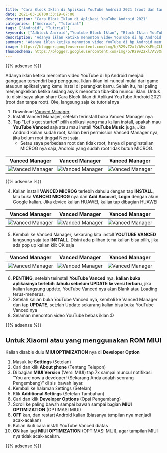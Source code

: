 ```yaml
---
title: "Cara Block Iklan di Aplikasi YouTube Android 2021 (root dan tanpa root)"
date: 2021-03-16T00:33:19+07:00
description: "Cara Block Iklan di Aplikasi YouTube Android 2021"
categories: ["Android", "Tutorial"]
tags: ["Android", "Tutorial"]
keywords: ["Adblock Android","Youtube Block Iklan", "Block Iklan YouTube Android"]
description: 'Adanya iklan ketika menonton video YouTube di hp Android menjadi gangguan tersendiri bagi pengguna. Iklan-iklan ini muncul mulai dari game ataupun aplikasi yang kamu instal di perangkat kamu.'
summary: 'Adanya iklan ketika menonton video YouTube di hp Android menjadi gangguan tersendiri bagi pengguna. Iklan-iklan ini muncul mulai dari game ataupun aplikasi yang kamu instal di perangkat kamu.'
image: https://blogger.googleusercontent.com/img/b/R29vZ2xl/AVvXsEhgCLRE2bzSGdmaQLMr32RXmpTlJUODVy79cIyQMzsP4V7q3Dc3YZSbHwGClRrV1_CGq_bIZKPsvp2hJTCFLK47M_ATLNLhGqEIcW2WHU_G4gyGNi_Hh-4e7lA6ceE-flN2gmPeQz8E4eXy-Y8kXENz5qusSKOCc9twwQ-JIxNZ5Q3In5uvhzVWcSeIPWyt/s80-rw/revanced_extended_logo.jpeg
ThumbSchema: https://blogger.googleusercontent.com/img/b/R29vZ2xl/AVvXsEhgCLRE2bzSGdmaQLMr32RXmpTlJUODVy79cIyQMzsP4V7q3Dc3YZSbHwGClRrV1_CGq_bIZKPsvp2hJTCFLK47M_ATLNLhGqEIcW2WHU_G4gyGNi_Hh-4e7lA6ceE-flN2gmPeQz8E4eXy-Y8kXENz5qusSKOCc9twwQ-JIxNZ5Q3In5uvhzVWcSeIPWyt/s0-rw/revanced_extended_logo.jpeg
---
```


{{% adsense %}}

Adanya iklan ketika menonton video YouTube di hp Android menjadi gangguan tersendiri bagi pengguna. Iklan-iklan ini muncul mulai dari game ataupun aplikasi yang kamu instal di perangkat kamu. Selain itu, hal paling menjengkelkan ketika sedang asyik menonton tiba-tiba muncul iklan. Untuk itu disini saya akan share Cara Block Iklan di Aplikasi YouTube Android 2021 (root dan tanpa root). Oke, langsung saja ke tutorial nya

1. Download [Vanced Manager](https://github.com/YTVanced/VancedManager/releases/latest/download/manager.apk)
2. Install Vanced Manager, setelah terinstall buka Vanced Manager nya
3. Tap "Let's get started" pilih aplikasi yang mau kalian install, apakah mau **YouTube Vanced** saja atau mau install **YouTube Music** juga, Jika Android kalian sudah root, kalian beri permission Vanced Manager nya, jika belum root tinggal Next saja.
   * Setau saya perbedaan root dan tidak root, hanya di penginstallan MICROG nya saja, Android yang sudah root tidak butuh MICROG.

Vanced Manager             |  Vanced Manager           |Vanced Manager
:-------------------------:|:-------------------------:|:-------------------------:
![Vanced Manager](https://blogger.googleusercontent.com/img/b/R29vZ2xl/AVvXsEi_c8G-_mtMjdeJ584u1sS6TGQ-KrEqNZ0FXGLchabaGchA12KO1VUgLOm7iXdq2k0hyphenhyphenPkXYfIYmHaHDasT2iCNGeSlmvPGFCfhRwIzZvmcqsf-ULWcMT9kOe8v5RpHy7c0-ClrQ69qZUk12juZsjm6EbzZNAJ8qW0FBspYPWX1uolPS1tIbcLXOzB1dRtq/s0-rw/1.jpeg)   |  ![Vanced Manager](https://blogger.googleusercontent.com/img/b/R29vZ2xl/AVvXsEjtvACrhN2Q0GBkWYUvQyKNAfkzek1OxRlglInjUFfYX8SHUgfWxmurlRUYmh-R6OCsIB5VvLc6kdCSX8GZv8GzoQIONdRV2Mmw91aJnCGSts4DSv8UMAmdo5Qy2WMTX580J3OxGlJTnd7vqntNyJczQGVf8cFM5lDsbMeoI8JbHapcOorJCnZXJ87egesF/s0-rw/4.jpeg) | ![Vanced Manager](https://blogger.googleusercontent.com/img/b/R29vZ2xl/AVvXsEiID0uSRh-6ugj-T1xWMz4JRgUaGLx3Xu9Iir874CTvhuxY6VslLnGU-deiHYMQ-FZh_slFvGGA9QlBTfFZ-z4lgEkbfwJtwka8mF6hX5mbhNTsMBHUMSuNjWLxzw9uvWhiaTr4dhWmLTKuZiag_bFv9e7ZfqZGpdF1b4z8Kl7J9m80OzVXXTuKU62PTXcO/s0-rw/3.jpeg)

   

{{% adsense %}}

4. Kalian install **VANCED MICROG** terlebih dahulu dengan tap **INSTALL**, lalu buka **VANCED MICROG** nya dan **Add Account**, **Login** dengan akun Google kalian. Jika device kalian HUAWEI, kalian tap dibagian HUAWEI

Vanced Manager             |  Vanced Manager           |Vanced Manager
:-------------------------:|:-------------------------:|:-------------------------:
![Vanced Manager](https://blogger.googleusercontent.com/img/b/R29vZ2xl/AVvXsEj2_dVSWrWkxNMoKGRWgCNW3E9E8ZutmqduKZCXK_dgO3U_R-sOgnsmUSIoY5g8jDrrg2703OfyLc-O8NA0baUr4nslxNTItvCxP-jCzRFdiaEfhOtbQdKx9EdEe3WCb9KxXY-qoASQVxE4y8ADQX5Yp1VD6WnrmSbXiY_PeeSWBQLhjlKgY_vH7k-gt9Rw/s0-rw/5.jpeg) | ![Vanced Manager](https://blogger.googleusercontent.com/img/b/R29vZ2xl/AVvXsEjtSP8_s85RqYHZ9CR9c2VIIiHfeX5fLjXbqP4ksxKXE8fg8PKUxVI3bew0hbz-3hKfvA1Itd9atJSUqoGU5MCfCCJzEUc-fRL30jzmo8ZO3OBPqR-prkNH8TNBnimZJ_qGfAWDj9Ox3nmVUdJGcgspSbqHyaEtlbj9e9jSqt7AxaKmgBKAasYj1g_SRewN/s0-rw/6.jpeg) | ![Vanced Manager](https://blogger.googleusercontent.com/img/b/R29vZ2xl/AVvXsEiueDge7J7Hvg3Q7oTyspAxGekhc9PZ6qw7Eg47iQzI9TzzzgXj8u89eon7XKBMSFgl59HZiRvyIfnrcJy3dgyn60a-HNv0a-wXXT-izcOAptYU3T1gWDZ00vle-jW8WhP5fojjN2q-4_cypPpLaQwX26bEJIRc42sbqVwvfn30LP_oDv4NlJj2GATc-YSk/s0-rw/7.jpeg)


5. Kembali ke Vanced Manager, sekarang kita install **YOUTUBE VANCED** langsung saja tap **INSTALL**. Disini ada pilihan tema kalian bisa pilih, jika ada pop up kalian klik OK saja

Vanced Manager             |  Vanced Manager           |Vanced Manager
:-------------------------:|:-------------------------:|:-------------------------:
![Vanced Manager](https://blogger.googleusercontent.com/img/b/R29vZ2xl/AVvXsEi0_RAxBgYdim4O1ccGpUiF4g8b2VvlbuYLxG2GWusq5u35-TEqIECu024VjDLVoE1YiBQRkvx2E7Lnq2uIvnx3yLuL3olc_4CN-e9sfS_D1uPxuZMNCWdCgGKyTZvHCi-zu3BgWDCHC4MZosdfVXCrFt1H1qZvURWi5ZG9CY2Jpd9pO47gs8GsAmy2sWeb/s0-rw/8.jpeg) | ![Vanced Manager](https://blogger.googleusercontent.com/img/b/R29vZ2xl/AVvXsEgvJUW_3kYR_1oqIwWxd0OjvdqkAlDPVvVA_a_wVr6pDkiNMtTDZ21tX8KYhU41PqB0chWiXykrlBKX62eaNOixBl6nEthSFtMnXGh_yrwVsUk2aQ2nDtsMJYDLhDlczV_jT0bOI80MjDxL9tiqd8bCGNwwJEhkDyGb-4YKyyMQNSy0yCgPqxuzoOK7saOv/s0-rw/10.jpeg) | ![Vanced Manager](https://blogger.googleusercontent.com/img/b/R29vZ2xl/AVvXsEj0E9Fwbo8V498uXQPssfgTl8GluGjUQY9qb2Hvo2xCMK1UB_Na9zLOj98nGLQdftNat9ApBMKr90cKmXjdVgABrWq3QZkzVIXd544IMn5F438Ghh4aW4lu7jdcBcAeDxsX6K7uZslZpiKeE-13L_j0l-WqaJgVEiOX6Cx6CQsKMWOFW6zoDOEl4uczSmW6/s0-rw/9.jpeg)


6. **PENTING**, setelah terinstall **YouTube Vanced** nya, **kalian buka aplikasinya terlebih dahulu sebelum UPDATE ke versi terbaru**, jika kalian langsung update, YouTube Vanced nya akan Blank atau Loading terus-menerus.
7. Setelah kalian buka YouTube Vanced nya, kembali ke Vanced Manager dan tap **UPDATE**, setelah Update sekarang kalian bisa buka YouTube Vanced nya
8.  Selaman menonton video YouTube bebas iklan :D

{{% adsense %}}

## Untuk Xiaomi atau yang menggunakan ROM MIUI
Kalian disable dulu **MIUI OPTIMIZATION** nya di **Developer Option**
1. Masuk ke **Settings** (Setelan)
2. Cari dan klik **About phone** (Tentang Telepon)
3. Di bagian **MIUI Version** (Versi MIUI) tap 7x sampai muncul notifikasi “You are now a developer! (Sekarang Anda adalah seorang Pengembang)” di sisi bawah layar.
4. Kembali ke halaman Settings (Setelan)
5. Klik **Additional Settings** (Setelan Tambahan)
6. Cari dan klik **Developer Options** (Opsi Pengembang)
7. Scroll ke paling bawah sampai bawah sampai bagian **MIUI OPTIMIZATION** (OPTIMASI MIUI)
8. **OFF** kan, dan restart Android kalian (biasanya tampilan nya menjadi acak-acakan)
9. Kalian ikuti cara install YouTube Vanced diatas
10. **ON** kan lagi **MIUI OPTIMIZATION** (OPTIMASI MIUI), agar tampilan MIUI nya tidak acak-acakan.

{{% adsense %}}
